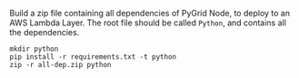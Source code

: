 Build a zip file containing all dependencies of PyGrid Node, to deploy to an AWS Lambda Layer.
The root file should be called `Python`, and contains all the dependencies.
```shell script
mkdir python
pip install -r requirements.txt -t python
zip -r all-dep.zip python
```